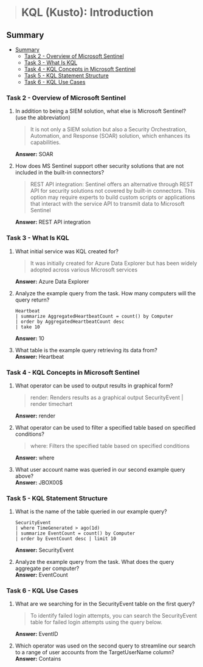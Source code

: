 > # KQL (Kusto): Introduction

## Summary
- [Summary](#summary)
  - [Task 2 - Overview of Microsoft Sentinel](#task-2---overview-of-microsoft-sentinel)
  - [Task 3 - What Is KQL](#task-3---what-is-kql)
  - [Task 4 - KQL Concepts in Microsoft Sentinel](#task-4---kql-concepts-in-microsoft-sentinel)
  - [Task 5 - KQL Statement Structure](#task-5---kql-statement-structure)
  - [Task 6 - KQL Use Cases](#task-6---kql-use-cases)

### Task 2 - Overview of Microsoft Sentinel
1. In addition to being a SIEM solution, what else is Microsoft Sentinel? (use the abbreviation)<br>
    > It is not only a SIEM solution but also a Security Orchestration, Automation, and Response (SOAR) solution, which enhances its capabilities.

    **Answer:** SOAR

1. How does MS Sentinel support other security solutions that are not included in the built-in connectors? <br>
    > REST API integration: Sentinel offers an alternative through REST API for security solutions not covered by built-in connectors. This option may require experts to build custom scripts or applications that interact with the service API to transmit data to Microsoft Sentinel

    **Answer:** REST API integration

### Task 3 - What Is KQL
1. What initial service was KQL created for?<br>
    >  It was initially created for Azure Data Explorer but has been widely adopted across various Microsoft services

    **Answer:** Azure Data Explorer

1. Analyze the example query from the task. How many computers will the query return?<br>
    ```KQL
    Heartbeat
    | summarize AggregatedHeartbeatCount = count() by Computer
    | order by AggregatedHeartbeatCount desc
    | take 10
    ```
    **Answer:** 10

1. What table is the example query retrieving its data from?<br>
    **Answer:** Heartbeat

### Task 4 - KQL Concepts in Microsoft Sentinel
1. What operator can be used to output results in graphical form?<br>
    > render: Renders results as a graphical output	SecurityEvent | render timechart 

    **Answer:** render

1. What operator can be used to filter a specified table based on specified conditions?<br>
    > where: Filters the specified table based on specified conditions

    **Answer:** where

1. What user account name was queried in our second example query above?<br>
    **Answer:** JBOX00$

### Task 5 - KQL Statement Structure
1. What is the name of the table queried in our example query?<br>
    ```
    SecurityEvent
    | where TimeGenerated > ago(1d)
    | summarize EventCount = count() by Computer
    | order by EventCount desc | limit 10 
    ```
    **Answer:** SecurityEvent

1. Analyze the example query from the task. What does the query aggregate per computer?<br>
    **Answer:** EventCount 

### Task 6 - KQL Use Cases
1. What are we searching for in the SecurityEvent table on the first query?<br>
    > To identify failed login attempts, you can search the SecurityEvent table for failed login attempts using the query below.

    **Answer:** EventID

1. Which operator was used on the second query to streamline our search to a range of user accounts from the TargetUserName column? <br>
    **Answer:** Contains

